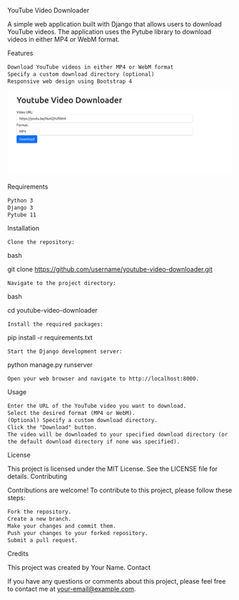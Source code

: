 YouTube Video Downloader

A simple web application built with Django that allows users to download YouTube videos. The application uses the Pytube library to download videos in either MP4 or WebM format.

Features

    Download YouTube videos in either MP4 or WebM format
    Specify a custom download directory (optional)
    Responsive web design using Bootstrap 4

![YouTube Video Downloader Image](aa.png "This is my YouTube Video Downloader image")

Requirements

    Python 3
    Django 3
    Pytube 11

Installation

    Clone the repository:

bash

git clone https://github.com/username/youtube-video-downloader.git

    Navigate to the project directory:

bash

cd youtube-video-downloader

    Install the required packages:

pip install -r requirements.txt

    Start the Django development server:

python manage.py runserver

    Open your web browser and navigate to http://localhost:8000.

Usage

    Enter the URL of the YouTube video you want to download.
    Select the desired format (MP4 or WebM).
    (Optional) Specify a custom download directory.
    Click the "Download" button.
    The video will be downloaded to your specified download directory (or the default download directory if none was specified).

License

This project is licensed under the MIT License. See the LICENSE file for details.
Contributing

Contributions are welcome! To contribute to this project, please follow these steps:

    Fork the repository.
    Create a new branch.
    Make your changes and commit them.
    Push your changes to your forked repository.
    Submit a pull request.

Credits

This project was created by Your Name.
Contact

If you have any questions or comments about this project, please feel free to contact me at your-email@example.com.
